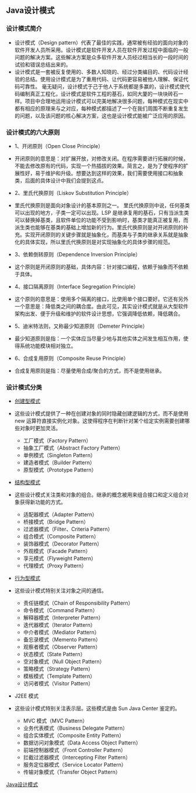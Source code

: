## Java设计模式
### 设计模式简介
* 设计模式（Design pattern）代表了最佳的实践，通常被有经验的面向对象的软件开发人员所采用。设计模式是软件开发人员在软件开发过程中面临的一般问题的解决方案。这些解决方案是众多软件开发人员经过相当长的一段时间的试验和错误总结出来的。
* 设计模式是一套被反复使用的、多数人知晓的、经过分类编目的、代码设计经验的总结。使用设计模式是为了重用代码、让代码更容易被他人理解、保证代码可靠性。 毫无疑问，设计模式于己于他人于系统都是多赢的，设计模式使代码编制真正工程化，设计模式是软件工程的基石，如同大厦的一块块砖石一样。项目中合理地运用设计模式可以完美地解决很多问题，每种模式在现实中都有相应的原理来与之对应，每种模式都描述了一个在我们周围不断重复发生的问题，以及该问题的核心解决方案，这也是设计模式能被广泛应用的原因。

### 设计模式的六大原则
* 1、开闭原则（Open Close Principle）
 * 开闭原则的意思是：对扩展开放，对修改关闭。在程序需要进行拓展的时候，不能去修改原有的代码，实现一个热插拔的效果。简言之，是为了使程序的扩展性好，易于维护和升级。想要达到这样的效果，我们需要使用接口和抽象类，后面的具体设计中我们会提到这点。

* 2、里氏代换原则（Liskov Substitution Principle）
 * 里氏代换原则是面向对象设计的基本原则之一。 里氏代换原则中说，任何基类可以出现的地方，子类一定可以出现。LSP 是继承复用的基石，只有当派生类可以替换掉基类，且软件单位的功能不受到影响时，基类才能真正被复用，而派生类也能够在基类的基础上增加新的行为。里氏代换原则是对开闭原则的补充。实现开闭原则的关键步骤就是抽象化，而基类与子类的继承关系就是抽象化的具体实现，所以里氏代换原则是对实现抽象化的具体步骤的规范。
* 3、依赖倒转原则（Dependence Inversion Principle）
 * 这个原则是开闭原则的基础，具体内容：针对接口编程，依赖于抽象而不依赖于具体。

* 4、接口隔离原则（Interface Segregation Principle）
 * 这个原则的意思是：使用多个隔离的接口，比使用单个接口要好。它还有另外一个意思是：降低类之间的耦合度。由此可见，其实设计模式就是从大型软件架构出发、便于升级和维护的软件设计思想，它强调降低依赖，降低耦合。

* 5、迪米特法则，又称最少知道原则（Demeter Principle）
 * 最少知道原则是指：一个实体应当尽量少地与其他实体之间发生相互作用，使得系统功能模块相对独立。

* 6、合成复用原则（Composite Reuse Principle）
 * 合成复用原则是指：尽量使用合成/聚合的方式，而不是使用继承。

### 设计模式分类
* [创建型模式](https://github.com/wangyufei1006/JavaPatterns/tree/master/%E5%88%9B%E5%BB%BA%E5%9E%8B%E6%A8%A1%E5%BC%8F)
* 这些设计模式提供了一种在创建对象的同时隐藏创建逻辑的方式，而不是使用 new 运算符直接实例化对象。这使得程序在判断针对某个给定实例需要创建哪些对象时更加灵活。
  * 工厂模式（Factory Pattern）
  * 抽象工厂模式（Abstract Factory Pattern）
  * 单例模式（Singleton Pattern）
  * 建造者模式（Builder Pattern）
  * 原型模式（Prototype Pattern）

*	[结构型模式](https://github.com/wangyufei1006/JavaPatterns/tree/master/%E7%BB%93%E6%9E%84%E5%9E%8B%E6%A8%A1%E5%BC%8F)
* 这些设计模式关注类和对象的组合。继承的概念被用来组合接口和定义组合对象获得新功能的方式。
  * 适配器模式（Adapter Pattern）
  * 桥接模式（Bridge Pattern）
  * 过滤器模式（Filter、Criteria Pattern）
  * 组合模式（Composite Pattern）
  * 装饰器模式（Decorator Pattern）
  * 外观模式（Facade Pattern）
  * 享元模式（Flyweight Pattern）
  * 代理模式（Proxy Pattern）

*	[行为型模式](https://github.com/wangyufei1006/JavaPatterns/tree/master/%E8%A1%8C%E4%B8%BA%E5%9E%8B%E6%A8%A1%E5%BC%8F)
* 这些设计模式特别关注对象之间的通信。
  * 责任链模式（Chain of Responsibility Pattern）
  * 命令模式（Command Pattern）
  * 解释器模式（Interpreter Pattern）
  * 迭代器模式（Iterator Pattern）
  * 中介者模式（Mediator Pattern）
  * 备忘录模式（Memento Pattern）
  * 观察者模式（Observer Pattern）
  * 状态模式（State Pattern）
  * 空对象模式（Null Object Pattern）
  * 策略模式（Strategy Pattern）
  * 模板模式（Template Pattern）
  * 访问者模式（Visitor Pattern）

*	J2EE 模式
* 这些设计模式特别关注表示层。这些模式是由 Sun Java Center 鉴定的。
  * MVC 模式（MVC Pattern）
  * 业务代表模式（Business Delegate Pattern）
  * 组合实体模式（Composite Entity Pattern）
  * 数据访问对象模式（Data Access Object Pattern）
  * 前端控制器模式（Front Controller Pattern）
  * 拦截过滤器模式（Intercepting Filter Pattern）
  * 服务定位器模式（Service Locator Pattern）
  * 传输对象模式（Transfer Object Pattern）

[Java设计模式](http://www.runoob.com/design-pattern/design-pattern-tutorial.html)
